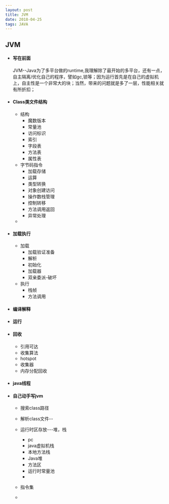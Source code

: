 ```yaml
---
layout: post
title: JVM
date: 2018-04-25
tags: JAVA
---
```

## JVM

- #### 写在前面
  JVM--Java为了多平台做的runtime,我理解除了最开始的多平台，还有一点，自主隔离/优化自己的程序，譬如gc,锁等；因为运行首先是在自己的虚拟机上，自主性是一个非常大的块；当然，带来的问题就是多了一层，性能相关就有所折扣；
<!-- more -->

- #### Class类文件结构
  - 结构
    - 魔数版本
    - 常量池
    - 访问标识
    - 索引
    - 字段表
    - 方法表
    - 属性表
  - 字节码指令  
    - 加载存储
    - 运算
    - 类型转换
    - 对象创建访问
    - 操作数栈管理
    - 控制转移
    - 方法调用返回
    - 异常处理
  -     

- #### 加载执行
  - 加载
    - 加载验证准备
    - 解析
    - 初始化
    - 加载器
    - 双亲委派-破坏
  - 执行
    - 栈帧
    - 方法调用

- #### 编译解释
- #### 运行
- #### 回收
  - 引用可达
  - 收集算法
  - hotspot
  - 收集器
  - 内存分配回收

- #### java线程


- #### 自己动手写jvm
  - 搜索class路径
  - 解析class文件--
  - 运行时区存放---堆，栈
    - pc
    - java虚拟机栈
    - 本地方法栈
    - Java堆
    - 方法区
    - 运行时常量池
    -

  - 指令集
  -
